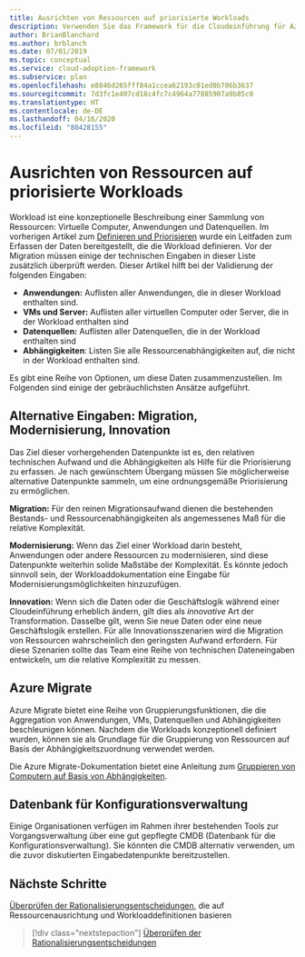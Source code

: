 ```yaml
---
title: Ausrichten von Ressourcen auf priorisierte Workloads
description: Verwenden Sie das Framework für die Cloudeinführung für Azure, um zu erfahren, wie Sie Ressourcen auf Ihre priorisierten Workloads ausrichten.
author: BrianBlanchard
ms.author: brblanch
ms.date: 07/01/2019
ms.topic: conceptual
ms.service: cloud-adoption-framework
ms.subservice: plan
ms.openlocfilehash: e8846d265fff84a1ccea62193c01ed0b706b3637
ms.sourcegitcommit: 7d3fc1e407cd18c4fc7c4964a77885907a9b85c0
ms.translationtype: HT
ms.contentlocale: de-DE
ms.lasthandoff: 04/16/2020
ms.locfileid: "80428155"
---
```

# <a name="align-assets-to-prioritized-workloads"></a>Ausrichten von Ressourcen auf priorisierte Workloads

Workload ist eine konzeptionelle Beschreibung einer Sammlung von Ressourcen: Virtuelle Computer, Anwendungen und Datenquellen. Im vorherigen Artikel zum [Definieren und Priorisieren](./workloads.md) wurde ein Leitfaden zum Erfassen der Daten bereitgestellt, die die Workload definieren. Vor der Migration müssen einige der technischen Eingaben in dieser Liste zusätzlich überprüft werden. Dieser Artikel hilft bei der Validierung der folgenden Eingaben:

- **Anwendungen:** Auflisten aller Anwendungen, die in dieser Workload enthalten sind.
- **VMs und Server:** Auflisten aller virtuellen Computer oder Server, die in der Workload enthalten sind
- **Datenquellen:** Auflisten aller Datenquellen, die in der Workload enthalten sind
- **Abhängigkeiten**: Listen Sie alle Ressourcenabhängigkeiten auf, die nicht in der Workload enthalten sind.

Es gibt eine Reihe von Optionen, um diese Daten zusammenzustellen. Im Folgenden sind einige der gebräuchlichsten Ansätze aufgeführt.

## <a name="alternative-inputs-migrate-modernize-innovate"></a>Alternative Eingaben: Migration, Modernisierung, Innovation

Das Ziel dieser vorhergehenden Datenpunkte ist es, den relativen technischen Aufwand und die Abhängigkeiten als Hilfe für die Priorisierung zu erfassen. Je nach gewünschtem Übergang müssen Sie möglicherweise alternative Datenpunkte sammeln, um eine ordnungsgemäße Priorisierung zu ermöglichen.

**Migration:** Für den reinen Migrationsaufwand dienen die bestehenden Bestands- und Ressourcenabhängigkeiten als angemessenes Maß für die relative Komplexität.

**Modernisierung:** Wenn das Ziel einer Workload darin besteht, Anwendungen oder andere Ressourcen zu modernisieren, sind diese Datenpunkte weiterhin solide Maßstäbe der Komplexität. Es könnte jedoch sinnvoll sein, der Workloaddokumentation eine Eingabe für Modernisierungsmöglichkeiten hinzuzufügen.

**Innovation:** Wenn sich die Daten oder die Geschäftslogik während einer Cloudeinführung erheblich ändern, gilt dies als *innovative* Art der Transformation. Dasselbe gilt, wenn Sie neue Daten oder eine neue Geschäftslogik erstellen. Für alle Innovationsszenarien wird die Migration von Ressourcen wahrscheinlich den geringsten Aufwand erfordern. Für diese Szenarien sollte das Team eine Reihe von technischen Dateneingaben entwickeln, um die relative Komplexität zu messen.

## <a name="azure-migrate"></a>Azure Migrate

Azure Migrate bietet eine Reihe von Gruppierungsfunktionen, die die Aggregation von Anwendungen, VMs, Datenquellen und Abhängigkeiten beschleunigen können. Nachdem die Workloads konzeptionell definiert wurden, können sie als Grundlage für die Gruppierung von Ressourcen auf Basis der Abhängigkeitszuordnung verwendet werden.

Die Azure Migrate-Dokumentation bietet eine Anleitung zum [Gruppieren von Computern auf Basis von Abhängigkeiten](https://docs.microsoft.com/azure/migrate/how-to-create-group-machine-dependencies).

## <a name="configuration-management-database"></a>Datenbank für Konfigurationsverwaltung

Einige Organisationen verfügen im Rahmen ihrer bestehenden Tools zur Vorgangsverwaltung über eine gut gepflegte CMDB (Datenbank für die Konfigurationsverwaltung). Sie könnten die CMDB alternativ verwenden, um die zuvor diskutierten Eingabedatenpunkte bereitzustellen.

## <a name="next-steps"></a>Nächste Schritte

[Überprüfen der Rationalisierungsentscheidungen](./review-rationalization.md), die auf Ressourcenausrichtung und Workloaddefinitionen basieren

> [!div class="nextstepaction"]
> [Überprüfen der Rationalisierungsentscheidungen](./review-rationalization.md)
